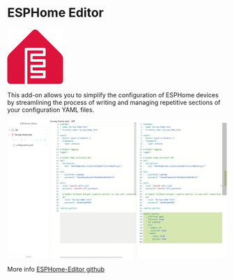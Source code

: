 # ESPHome Editor

![logo](./icon.png)

This add-on allows you to simplify the configuration of ESPHome devices by streamlining the process of writing and managing repetitive sections of your configuration YAML files.

<p align="center">
<img title="ESPHome Editor screenshot" src="./images/screenshot.png" width="700px"></img>
</p>

More info [ESPHome-Editor github](https://github.com/Morcatko/EspHome-Editor/blob/main/README.md)